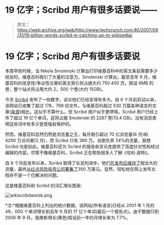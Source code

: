 # 19 亿字；Scribd 用户有很多话要说——

> 原文：<https://web.archive.org/web/http://www.techcrunch.com:80/2007/08/31/19-billion-words-scribd-is-catching-up-to-wikipedia/>

# 19 亿字；Scribd 用户有很多话要说

本周早些时候，当 Nikola Smolenski 计算出打印维基百科中的英文条目需要多少纸张时，维基百科吸引了大量的注意力。Smolenski 计算出，截至去年 9 月，维基百科的信息性/争议性文章的英文索引将占据大约 750 400 页。假设 6MB 的卷，整个站点将占用大约 2，500 个卷(大约 15GB)。

今天 [Scribd](https://web.archive.org/web/20210924083404/http://www.crunchbase.com/scribd) 发布了一些数字，谈论他们已经变得有多大。自 6 个月前启动以来，该网站已收集了超过 178，798 份文件。与维基百科超过 530 万篇各种语言的文章([来源](https://web.archive.org/web/20210924083404/http://stats.wikimedia.org/EN/TablesWikipediaZZ.htm))相比，这似乎不算什么，但 Scribd 用户似乎更啰嗦。Scribd 用户已经上传了超过 19 亿个单词，这将占据 Smolenski 的 2287 卷(13.4 GB)。没有消息表明这些词中有多少是受版权保护的。

然而，维基百科显然仍然是浏览量之王，每月吸引超过 70 亿浏览量(6 月)和 4290 万访问者(2 月)，而 Scribd 只有 380 万。谷歌负责 24%的流量，我想 Scribd 也是如此。维基百科还为 Scribd 的报告和言论库提供了高度针对性和经过编辑的内容。尽管不像维基百科，Scribd 正在帮助很多人了解《哈利·波特》。

自 6 个月前发布以来，Scribd 取得了长足的进步。他们[在发布后维持了](https://web.archive.org/web/20210924083404/http://www.beta.techcrunch.com/2007/03/25/scribd-growing-like-youtube/)相当大的流量，最终[从红点风险投资公司筹集了](https://web.archive.org/web/20210924083404/http://www.beta.techcrunch.com/2007/06/04/scribd-banks-35-million-from-redpoint/)350 万美元。显然，轻松地在网上发布文档并不是一个已解决的问题。

这是维基百科和 Scribd 的词汇增长图表:

![wikiscribdwords.png](img/f9b2bb7503a5b8c6626a7d205cfef380.png)

*注:*根据维基百科上列出的统计数据，该网站(所有语言)已经从 2001 年 1 月的 49，000 个单词增长到去年 9 月的 17 亿个单词(最后一个报告点)。由于数据只到 2006 年 9 月，我推断增长(黄色)假设前一年的月增长率为 7.7%。